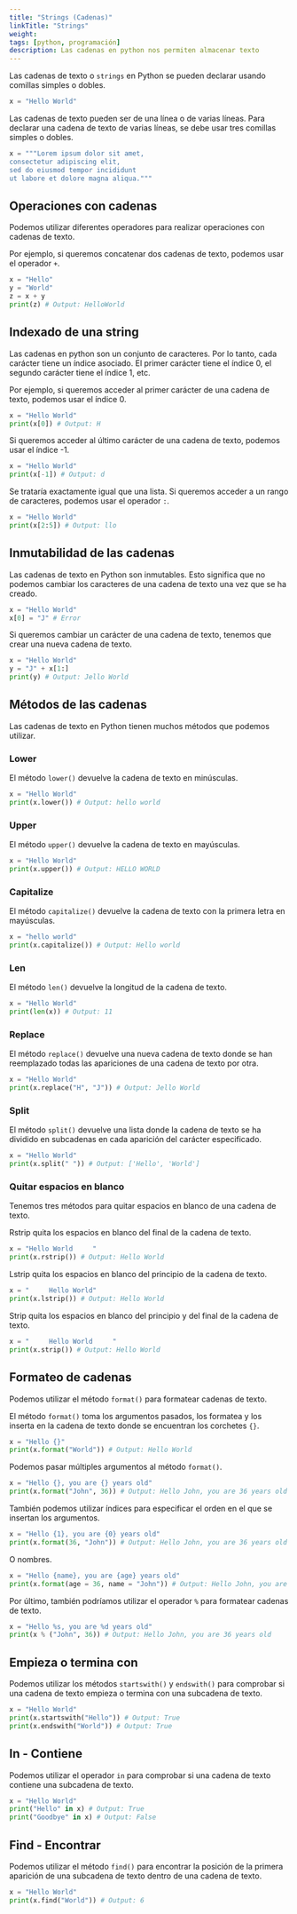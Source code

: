 ```yaml
---
title: "Strings (Cadenas)"
linkTitle: "Strings"
weight: 
tags: [python, programación]
description: Las cadenas en python nos permiten almacenar texto 
---
```


Las cadenas de texto o `strings` en Python se pueden declarar usando comillas simples o dobles.

```python
x = "Hello World"
```

Las cadenas de texto pueden ser de una línea o de varias líneas. Para declarar una cadena de texto de varias líneas, se debe usar tres comillas simples o dobles.

```python
x = """Lorem ipsum dolor sit amet,
consectetur adipiscing elit,
sed do eiusmod tempor incididunt
ut labore et dolore magna aliqua."""
```

## Operaciones con cadenas
Podemos utilizar diferentes operadores para realizar operaciones con cadenas de texto.

Por ejemplo, si queremos concatenar dos cadenas de texto, podemos usar el operador `+`.

```python
x = "Hello"
y = "World"
z = x + y
print(z) # Output: HelloWorld
```

## Indexado de una string
Las cadenas en python son un conjunto de caracteres. Por lo tanto, cada carácter tiene un índice asociado. El primer carácter tiene el índice 0, el segundo carácter tiene el índice 1, etc.

Por ejemplo, si queremos acceder al primer carácter de una cadena de texto, podemos usar el índice 0.

```python
x = "Hello World"
print(x[0]) # Output: H
```

Si queremos acceder al último carácter de una cadena de texto, podemos usar el índice -1.

```python
x = "Hello World"
print(x[-1]) # Output: d
```

Se trataría exactamente igual que una lista. Si queremos acceder a un rango de caracteres, podemos usar el operador `:`.

```python
x = "Hello World"
print(x[2:5]) # Output: llo
```

## Inmutabilidad de las cadenas
Las cadenas de texto en Python son inmutables. Esto significa que no podemos cambiar los caracteres de una cadena de texto una vez que se ha creado.

```python
x = "Hello World"
x[0] = "J" # Error
```

Si queremos cambiar un carácter de una cadena de texto, tenemos que crear una nueva cadena de texto.

```python
x = "Hello World"
y = "J" + x[1:]
print(y) # Output: Jello World
```

## Métodos de las cadenas
Las cadenas de texto en Python tienen muchos métodos que podemos utilizar.

### Lower
El método `lower()` devuelve la cadena de texto en minúsculas.

```python
x = "Hello World"
print(x.lower()) # Output: hello world
```

### Upper
El método `upper()` devuelve la cadena de texto en mayúsculas.

```python
x = "Hello World"
print(x.upper()) # Output: HELLO WORLD
```

### Capitalize
El método `capitalize()` devuelve la cadena de texto con la primera letra en mayúsculas.

```python
x = "hello world"
print(x.capitalize()) # Output: Hello world
```

### Len
El método `len()` devuelve la longitud de la cadena de texto.

```python
x = "Hello World"
print(len(x)) # Output: 11
```

### Replace
El método `replace()` devuelve una nueva cadena de texto donde se han reemplazado todas las apariciones de una cadena de texto por otra.

```python
x = "Hello World"
print(x.replace("H", "J")) # Output: Jello World
```

### Split
El método `split()` devuelve una lista donde la cadena de texto se ha dividido en subcadenas en cada aparición del carácter especificado.

```python
x = "Hello World"
print(x.split(" ")) # Output: ['Hello', 'World']
```

### Quitar espacios en blanco
Tenemos tres métodos para quitar espacios en blanco de una cadena de texto.

Rstrip quita los espacios en blanco del final de la cadena de texto.

```python
x = "Hello World     "
print(x.rstrip()) # Output: Hello World
```

Lstrip quita los espacios en blanco del principio de la cadena de texto.

```python
x = "     Hello World"
print(x.lstrip()) # Output: Hello World
```

Strip quita los espacios en blanco del principio y del final de la cadena de texto.

```python
x = "     Hello World     "
print(x.strip()) # Output: Hello World
```

## Formateo de cadenas
Podemos utilizar el método `format()` para formatear cadenas de texto.

El método `format()` toma los argumentos pasados, los formatea y los inserta en la cadena de texto donde se encuentran los corchetes `{}`.

```python
x = "Hello {}"
print(x.format("World")) # Output: Hello World
```

Podemos pasar múltiples argumentos al método `format()`.

```python
x = "Hello {}, you are {} years old"
print(x.format("John", 36)) # Output: Hello John, you are 36 years old
```

También podemos utilizar índices para especificar el orden en el que se insertan los argumentos.

```python
x = "Hello {1}, you are {0} years old"
print(x.format(36, "John")) # Output: Hello John, you are 36 years old
```

O nombres.
```python
x = "Hello {name}, you are {age} years old"
print(x.format(age = 36, name = "John")) # Output: Hello John, you are 36 years old
```

Por último, también podríamos utilizar el operador `%` para formatear cadenas de texto.
```python
x = "Hello %s, you are %d years old"
print(x % ("John", 36)) # Output: Hello John, you are 36 years old
```


## Empieza o termina con
Podemos utilizar los métodos `startswith()` y `endswith()` para comprobar si una cadena de texto empieza o termina con una subcadena de texto.

```python
x = "Hello World"
print(x.startswith("Hello")) # Output: True
print(x.endswith("World")) # Output: True
```

## In - Contiene
Podemos utilizar el operador `in` para comprobar si una cadena de texto contiene una subcadena de texto.

```python
x = "Hello World"
print("Hello" in x) # Output: True
print("Goodbye" in x) # Output: False
```

## Find - Encontrar
Podemos utilizar el método `find()` para encontrar la posición de la primera aparición de una subcadena de texto dentro de una cadena de texto.

```python
x = "Hello World"
print(x.find("World")) # Output: 6
```



